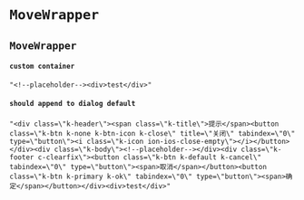 # `MoveWrapper`

## `MoveWrapper`

####   `custom container`

```
"<!--placeholder--><div>test</div>"
```

####   `should append to dialog default`

```
"<div class=\"k-header\"><span class=\"k-title\">提示</span><button class=\"k-btn k-none k-btn-icon k-close\" title=\"关闭\" tabindex=\"0\" type=\"button\"><i class=\"k-icon ion-ios-close-empty\"></i></button></div><div class=\"k-body\"><!--placeholder--></div><div class=\"k-footer c-clearfix\"><button class=\"k-btn k-default k-cancel\" tabindex=\"0\" type=\"button\"><span>取消</span></button><button class=\"k-btn k-primary k-ok\" tabindex=\"0\" type=\"button\"><span>确定</span></button></div><div>test</div>"
```

